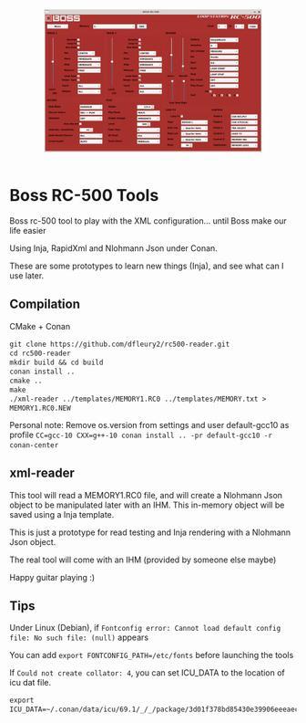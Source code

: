 <div align="center">
  <img alt="GUI Screenshot" src="https://github.com/dfleury2/boss-rc500-editor/raw/master/doc/screenshot.png" height="250" />
</div>
<br>


# Boss RC-500 Tools
Boss rc-500 tool to play with the XML configuration... until Boss make our life easier

Using Inja, RapidXml and Nlohmann Json under Conan.

These are some prototypes to learn new things (Inja), and see what can I use later.

## Compilation

CMake + Conan

```
git clone https://github.com/dfleury2/rc500-reader.git
cd rc500-reader
mkdir build && cd build
conan install ..
cmake ..
make
./xml-reader ../templates/MEMORY1.RC0 ../templates/MEMORY.txt > MEMORY1.RC0.NEW
```

Personal note: Remove os.version from settings and user default-gcc10 as profile
`CC=gcc-10 CXX=g++-10 conan install .. -pr default-gcc10 -r conan-center`

## xml-reader

This tool will read a MEMORY1.RC0 file, and will create a Nlohmann Json object to be manipulated later
with an IHM. This in-memory object will be saved using a Inja template.

This is just a prototype for read testing and Inja rendering with a Nlohmann Json object.

The real tool will come with an IHM (provided by someone else maybe)

Happy guitar playing :)

## Tips

Under Linux (Debian), if `Fontconfig error: Cannot load default config file: No such file: (null)` appears

You can add `export FONTCONFIG_PATH=/etc/fonts` before launching the tools

If `Could not create collator: 4`, 
you can set ICU_DATA to the location of icu dat file.

```
export ICU_DATA=~/.conan/data/icu/69.1/_/_/package/3d01f378bd85430e39906eeeaec39c5b63de106c/res/icudt69l.dat
```
